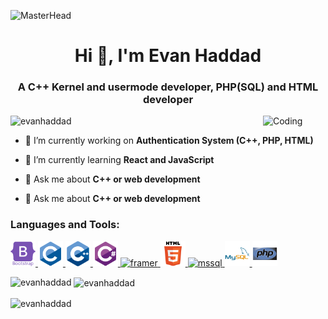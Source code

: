 
![MasterHead](https://saptamiinfotech.com/wp-content/uploads/elementor/thumbs/Software-Development-Case-Study-Banner-oqfc5trths9rp9ltmwzt6gg1mdp9r33q1n51te20lw.png)
<h1 align="center">Hi 👋, I'm Evan Haddad</h1>
<h3 align="center">A C++ Kernel and usermode developer, PHP(SQL) and HTML developer</h3>

<img align="right" alt="Coding" width="100" src="https://i.giphy.com/media/zgduo4kWRRDVK/giphy.webp">

<p align="left"> <img src="https://komarev.com/ghpvc/?username=evanhaddad&label=Profile%20views&color=0e75b6&style=flat" alt="evanhaddad" /> </p>

- 🔭 I’m currently working on **Authentication System (C++, PHP, HTML)**

- 🌱 I’m currently learning **React and JavaScript**

- 💬 Ask me about **C++ or web development**

- 💬 Ask me about **C++ or web development**


<h3 align="left">Languages and Tools:</h3>
<p align="left"> <a href="https://getbootstrap.com" target="_blank" rel="noreferrer"> <img src="https://raw.githubusercontent.com/devicons/devicon/master/icons/bootstrap/bootstrap-plain-wordmark.svg" alt="bootstrap" width="40" height="40"/> </a> <a href="https://www.cprogramming.com/" target="_blank" rel="noreferrer"> <img src="https://raw.githubusercontent.com/devicons/devicon/master/icons/c/c-original.svg" alt="c" width="40" height="40"/> </a> <a href="https://www.w3schools.com/cpp/" target="_blank" rel="noreferrer"> <img src="https://raw.githubusercontent.com/devicons/devicon/master/icons/cplusplus/cplusplus-original.svg" alt="cplusplus" width="40" height="40"/> </a> <a href="https://www.w3schools.com/cs/" target="_blank" rel="noreferrer"> <img src="https://raw.githubusercontent.com/devicons/devicon/master/icons/csharp/csharp-original.svg" alt="csharp" width="40" height="40"/> </a> <a href="https://www.framer.com/" target="_blank" rel="noreferrer"> <img src="https://www.vectorlogo.zone/logos/framer/framer-icon.svg" alt="framer" width="40" height="40"/> </a> <a href="https://www.w3.org/html/" target="_blank" rel="noreferrer"> <img src="https://raw.githubusercontent.com/devicons/devicon/master/icons/html5/html5-original-wordmark.svg" alt="html5" width="40" height="40"/> </a> <a href="https://www.microsoft.com/en-us/sql-server" target="_blank" rel="noreferrer"> <img src="https://www.svgrepo.com/show/303229/microsoft-sql-server-logo.svg" alt="mssql" width="40" height="40"/> </a> <a href="https://www.mysql.com/" target="_blank" rel="noreferrer"> <img src="https://raw.githubusercontent.com/devicons/devicon/master/icons/mysql/mysql-original-wordmark.svg" alt="mysql" width="40" height="40"/> </a> <a href="https://www.php.net" target="_blank" rel="noreferrer"> <img src="https://raw.githubusercontent.com/devicons/devicon/master/icons/php/php-original.svg" alt="php" width="40" height="40"/> </a> </p>



<p><img align="left" src="https://github-readme-stats.vercel.app/api/top-langs?username=evanhaddad&show_icons=true&locale=en&layout=compact" alt="evanhaddad" /></p>

<p>&nbsp;<img align="center" src="https://github-readme-stats.vercel.app/api?username=evanhaddad&show_icons=true&locale=en" alt="evanhaddad" /></p>

<p><img align="center" src="https://github-readme-streak-stats.herokuapp.com/?user=evanhaddad&" alt="evanhaddad" /></p>

